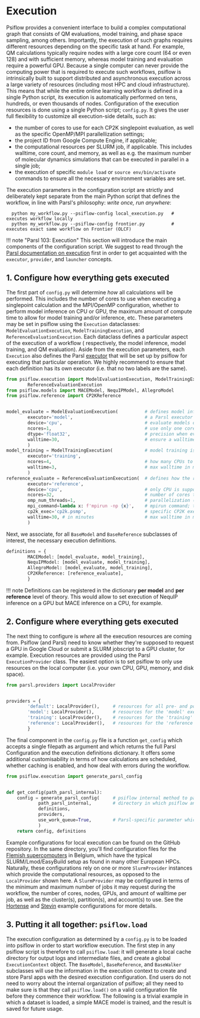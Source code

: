 # Execution

Psiflow provides a convenient interface to build a
complex computational graph that consists of
QM evaluations, model training, and phase space sampling, among others.
Importantly, the execution of such graphs requires different resources
depending on the specific task at hand.
For example, QM calculations typically require nodes with a large core count (64 or even 128)
and with sufficient memory, whereas model training and evaluation require a powerful
GPU.
Because a single computer can never provide the computing power that is required to
execute such workflows, psiflow is intrinsically built to support distributed
and asynchronous execution across a large variety of resources (including most HPC and cloud infrastructure).
This means that while the entire online learning workflow is defined in a single Python script,
its execution is automatically performed on tens, hundreds, or even thousands of nodes.
Configuration of the execution resources is done using a single Python script; `config.py`.
It gives the user full flexibility to customize all execution-side details, such as:

- the number of cores to use for each CP2K singlepoint evaluation, as well as the specific OpenMP/MPI parallellization settings;
- the project ID from Google Compute Engine, if applicable;
- the computational resources per SLURM job, if applicable.
This includes walltime, core count, and memory, as well as e.g. the maximum number of molecular dynamics
simulations that can be executed in parallel in a single job;
- the execution of specific `module load` or `source env/bin/activate` commands to ensure all the necessary environment variables are set.

The execution parameters in the configuration script are strictly and deliberately kept separate
from the main Python script that defines the workflow, in line with Parsl's philosophy: _write once, run anywhere_:
```
  python my_workflow.py --psiflow-config local_execution.py   # executes workflow locally
  python my_workflow.py --psiflow-config frontier.py          # executes exact same workflow on Frontier (OLCF)
```

!!! note "Parsl 103: Execution"
    This section will introduce the main components of the configuration script.
    We suggest to read through the 
    [Parsl documentation on execution](https://parsl.readthedocs.io/en/stable/userguide/execution.html)
    first in order to get acquainted with the `executor`, `provider`, and `launcher`
    concepts.

## 1. Configure __how__ everything gets executed
The first part of `config.py` will determine _how_ all calculations will be performed.
This includes the number of cores to use when executing a singlepoint calculation
and the MPI/OpenMP configuration, whether to perform model inference on CPU or GPU,
the maximum amount of compute time to allow for model training and/or inference, etc.
These parameters may be set in psiflow using the `Execution` dataclasses:
`ModelEvaluationExecution`, `ModelTrainingExecution`, and `ReferenceEvaluationExecution`.
Each dataclass defines a particular aspect of the execution of a workflow (
respectively, the model inference, model training, and QM evaluation).
Aside from the execution parameters, each `Execution` also defines the
Parsl [executor](https://parsl.readthedocs.io/en/stable/userguide/execution.html#executors)
that will be set up by psiflow for executing that particular operation.
We highly recommend to ensure that each definition has its own executor
(i.e. that no two labels are the same).

```py
from psiflow.execution import ModelEvaluationExecution, ModelTrainingExecution, \
        ReferenceEvaluationExecution
from psiflow.models import MACEModel, NequIPModel, AllegroModel
from psiflow.reference import CP2KReference


model_evaluate = ModelEvaluationExecution(          # defines model inference (e.g. for walker propagation)
        executor='model',                           # a Parsl executor with label 'model' will be created
        device='cpu',                               # evaluate models on the CPU (instead of a GPU)
        ncores=1,                                   # use only one core per simulation
        dtype='float32',                            # precision when evaluating the network (32/64)
        walltime=30,                                # ensure a walltime of two minutes per dynamic walker 
        )
model_training = ModelTrainingExecution(            # model training is forced to be executed on GPU!
        executor='training',
        ncores=4,                                   # how many CPUs to use (typically #ncores / #ngpus)
        walltime=3,                                 # max walltime in minutes,
        )
reference_evaluate = ReferenceEvaluationExecution(  # defines how the reference calculations are performed
        executor='reference',
        device='cpu',                               # only CPU is supported for QM at the moment
        ncores=32,                                  # number of cores to use per calculation
        omp_num_threads=1,                          # parallelization (mpi_num_proc = ncores / omp_num_threads)
        mpi_command=lambda x: f'mpirun -np {x}',    # mpirun command; this is cluster-dependent sometimes
        cp2k_exec='cp2k.psmp',                      # specific CP2K executable; is sometimes cp2k.popt
        walltime=30, # in minutes                   # max walltime in minutes per singlepoint
        )
```
Next, we associate, for all `BaseModel` and `BaseReference` subclasses of interest,
the necessary execution definitions.

```py
definitions = {
        MACEModel: [model_evaluate, model_training],
        NequIPModel: [model_evaluate, model_training],
        AllegroModel: [model_evaluate, model_training],
        CP2KReference: [reference_evaluate],
        }
```
!!! note
    Definitions can be registered in the dictionary __per model__ and __per reference__ level of theory.
    This would allow to set execution of NequIP inference on a GPU but MACE 
    inference on a CPU, for example.


## 2. Configure __where__ everything gets executed
The next thing to configure is _where_ all the execution resources are coming
from. Psiflow (and Parsl) need to know whether they're supposed to request
a GPU in Google Cloud or submit a SLURM jobscript to a GPU cluster, for example.
Execution resources are provided using the Parsl `ExecutionProvider` class.
The easiest option is to set psiflow to only use resources on the local
computer (i.e. your own CPU, GPU, memory, and disk space).
```py
from parsl.providers import LocalProvider


providers = {
        'default': LocalProvider(),     # resources for all pre- and post-processing
        'model': LocalProvider(),       # resources for the 'model' executor (i.e. model evaluation)
        'training': LocalProvider(),    # resources for the 'training' executor (i.e. model training)
        'reference': LocalProvider(),   # resources for the 'reference' executor (i.e. for QM singlepoints)
        }
```
The final component in the `config.py` file is a function `get_config` which
accepts a single filepath as argument and which returns the full Parsl Configuration
and the execution definitions dictionary. It offers some additional customisability
in terms of how calculations are scheduled, whether caching is enabled, and how
deal with errors during the workflow.

```py
from psiflow.execution import generate_parsl_config


def get_config(path_parsl_internal):
    config = generate_parsl_config(     # psiflow internal method to parse definitions and providers
            path_parsl_internal,        # directory in which psiflow and parsl may cache intermediate files
            definitions,
            providers,
            use_work_queue=True,        # Parsl-specific parameter which specifies the Executor class
            )
    return config, definitions
```
Example configurations for local execution can be found on the GitHub repository.
In the same directory, you'll find configuration files for the
[Flemish supercomputers](https://vlaams-supercomputing-centrum-vscdocumentation.readthedocs-hosted.com/en/latest/gent/tier1_hortense.html)
in Belgium, which have the typical SLURM/Lmod/EasyBuild setup as found
in many other European HPCs.
Naturally, these configurations rely on one or more `SlurmProvider` instances
which provide the computational resources,
as opposed to the `LocalProvider` shown here. A `SlurmProvider` may
be configured in terms of the minimum and maximum number of jobs it may request
during the workflow,
the number of cores, nodes, GPUs, and amount of walltime per job, as well as
the cluster(s), partition(s), and account(s) to use.
See the [Hortense](https://github.com/svandenhaute/psiflow/blob/main/configs/vsc_hortense.py)
and [Stevin](https://github.com/svandenhaute/psiflow/blob/main/configs/vsc_stevin.py)
example configurations for more details.

## 3. Putting it all together: `psiflow.load`
The execution configuration as determined by a `config.py` is to be loaded
into psiflow in order to start workflow execution.
The first step in any psiflow script is therefore to call `psiflow.load`:
it will generate a local cache directory for output
logs and intermediate files, and create a global `ExecutionContext` object.
The `BaseModel`, `BaseReference`, and `BaseWalker` subclasses
will use the information in the execution context to create and store
Parsl apps with the desired execution configuration.
End users do not need to worry about the internal organization of psiflow;
all they need to make sure is that they call `psiflow.load()` on a valid
configuration file before they commence their workflow.
The following is a trivial example in which a dataset is loaded, a simple MACE
model is trained, and the result is saved for future usage.

<!---
```py title='my_script.py'
import psiflow
from psiflow.data import Dataset
from psiflow.models import MACEModel, MACEConfig


def my_scientific_breakthrough():
    data  = Dataset.load('chemical_accuracy.xyz')   # the best dataset in the world
    data_train = data[:-10]                 # first n - 10 states are training
    data_valid = data[-10:]                 # last 10 states are validation
    model = MACEModel(MACEConfig(r_max=7))  # use default MACE parameters, but increase the cutoff to 7 A
    model.initialize(data_train)            # initialize weights, and scaling/normalization factors in layers
    model.train(data_train, data_valid)     # training magic
    model.save('./')                        # done!


if __name__ == '__main__':
    psiflow.load(
            './config.py',        # will load config.py as module and execute its get_config() method
            './psiflow_internal', # directory in which to store logs; this path should not already exist
            )
    my_scientific_breakthrough()

``` --->
